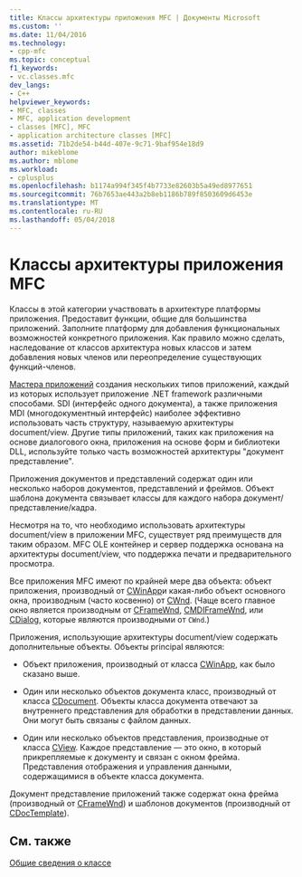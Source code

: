 ```yaml
---
title: Классы архитектуры приложения MFC | Документы Microsoft
ms.custom: ''
ms.date: 11/04/2016
ms.technology:
- cpp-mfc
ms.topic: conceptual
f1_keywords:
- vc.classes.mfc
dev_langs:
- C++
helpviewer_keywords:
- MFC, classes
- MFC, application development
- classes [MFC], MFC
- application architecture classes [MFC]
ms.assetid: 71b2de54-b44d-407e-9c71-9baf954e18d9
author: mikeblome
ms.author: mblome
ms.workload:
- cplusplus
ms.openlocfilehash: b1174a994f345f4b7733e82603b5a49ed8977651
ms.sourcegitcommit: 76b7653ae443a2b8eb1186b789f8503609d6453e
ms.translationtype: MT
ms.contentlocale: ru-RU
ms.lasthandoff: 05/04/2018
---
```

# <a name="mfc-application-architecture-classes"></a>Классы архитектуры приложения MFC
Классы в этой категории участвовать в архитектуре платформы приложения. Предоставит функции, общие для большинства приложений. Заполните платформу для добавления функциональных возможностей конкретного приложения. Как правило можно сделать, наследование от классов архитектура новых классов и затем добавления новых членов или переопределение существующих функций-членов.  
  
 [Мастера приложений](../mfc/reference/mfc-application-wizard.md) создания нескольких типов приложений, каждый из которых использует приложение .NET framework различными способами. SDI (интерфейс одного документа), а также приложения MDI (многодокументный интерфейс) наиболее эффективно использовать часть структуру, называемую архитектуры document/view. Другие типы приложений, таких как приложения на основе диалогового окна, приложения на основе форм и библиотеки DLL, используйте только часть возможностей архитектуры "документ представление".  
  
 Приложения документов и представлений содержат один или несколько наборов документов, представлений и фреймов. Объект шаблона документа связывает классы для каждого набора документ/представление/кадра.  
  
 Несмотря на то, что необходимо использовать архитектуры document/view в приложении MFC, существует ряд преимуществ для таким образом. MFC OLE контейнер и сервер поддержка основана на архитектуры document/view, что поддержка печати и предварительного просмотра.  
  
 Все приложения MFC имеют по крайней мере два объекта: объект приложения, производный от [CWinApp](../mfc/reference/cwinapp-class.md)и какая-либо объект основного окна, производным (часто косвенно) от [CWnd](../mfc/reference/cwnd-class.md). (Чаще всего главное окно является производным от [CFrameWnd](../mfc/reference/cframewnd-class.md), [CMDIFrameWnd](../mfc/reference/cmdiframewnd-class.md), или [CDialog](../mfc/reference/cdialog-class.md), которые являются производными от `CWnd`.)  
  
 Приложения, использующие архитектуры document/view содержать дополнительные объекты. Объекты principal являются:  
  
-   Объект приложения, производный от класса [CWinApp](../mfc/reference/cwinapp-class.md), как было сказано выше.  
  
-   Один или несколько объектов документа класс, производный от класса [CDocument](../mfc/reference/cdocument-class.md). Объекты класса документа отвечают за внутреннего представления для обработки в представлении данных. Они могут быть связаны с файлом данных.  
  
-   Один или несколько объектов представления, производные от класса [CView](../mfc/reference/cview-class.md). Каждое представление — это окно, в который прикрепляемые к документу и связан с окном фрейма. Представления отображения и управления данными, содержащимися в объекте класса документа.  
  
 Документ представление приложений также содержат окна фрейма (производный от [CFrameWnd](../mfc/reference/cframewnd-class.md)) и шаблонов документов (производный от [CDocTemplate](../mfc/reference/cdoctemplate-class.md)).  
  
## <a name="see-also"></a>См. также  
 [Общие сведения о классе](../mfc/class-library-overview.md)

